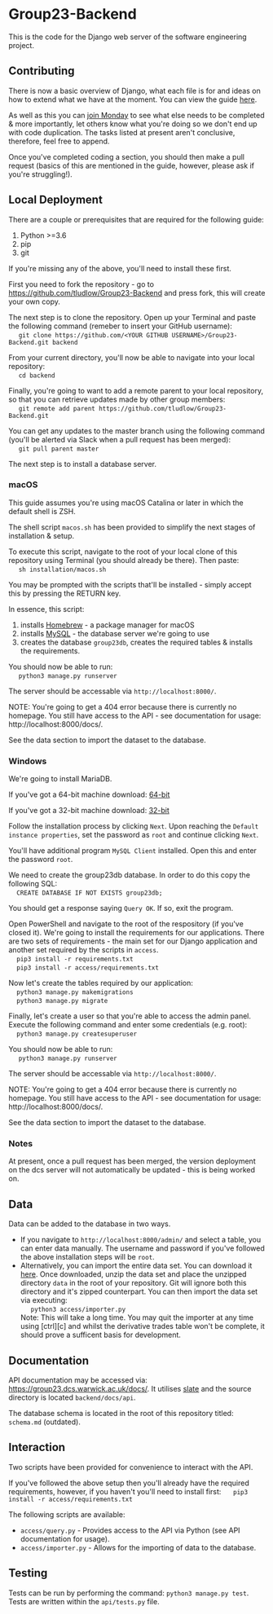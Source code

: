 
# Group23-Backend
This is the code for the Django web server of the software engineering project. 

## Contributing
There is now a basic overview of Django, what each file is for and ideas on how
to extend what we have at the moment. You can view the guide
[here](https://github.com/tludlow/Group23-Backend/blob/master/guide.pdf).

As well as this you can [join
Monday](https://group651.monday.com/users/sign_up?invitationId=8988391078060137000)
to see what else needs to be completed & more importantly, let others know what
you're doing so we don't end up with code duplication. The tasks listed at
present aren't conclusive, therefore, feel free to append.

Once you've completed coding a section, you should then make a pull request
(basics of this are mentioned in the guide, however, please ask if you're
struggling!).

## Local Deployment
There are a couple or prerequisites that are required for the following guide:
1. Python >=3.6
2. pip
3. git  

If you're missing any of the above, you'll need to install these first.

First you need to fork the repository - go to
https://github.com/tludlow/Group23-Backend and press fork, this will create your
own copy.

The next step is to clone the repository. Open up your Terminal and paste the
following command (remeber to insert your GitHub username):  
&nbsp;&nbsp;&nbsp;&nbsp; `git clone https://github.com/<YOUR GITHUB
USERNAME>/Group23-Backend.git backend`  

From your current directory, you'll now be able to navigate into your local
repository:  
&nbsp;&nbsp;&nbsp;&nbsp; `cd backend`   

Finally, you're going to want to add a remote parent to your local repository,
so that you can retrieve updates made by other group members:   
&nbsp;&nbsp;&nbsp;&nbsp; `git remote add parent
https://github.com/tludlow/Group23-Backend.git`    

You can get any updates to the master branch using the following command (you'll
be alerted via Slack when a pull request has been merged):  
&nbsp;&nbsp;&nbsp;&nbsp; `git pull parent master`

The next step is to install a database server.

### macOS
This guide assumes you're using macOS Catalina or later in which the default
shell is ZSH.

The shell script `macos.sh` has been provided to simplify the next stages of
installation & setup.

To execute this script, navigate to the root of your local clone of this
repository using Terminal (you should already be there). Then paste:  
&nbsp;&nbsp;&nbsp;&nbsp; `sh installation/macos.sh`  

You may be prompted with the scripts that'll be installed - simply accept this
by pressing the RETURN key. 

In essence, this script:
1. installs [Homebrew](https://brew.sh) - a package manager for macOS
2. installs [MySQL](https://www.mysql.com) - the database server we're going to
   use 
3. creates the database `group23db`, creates the
   required tables & installs the requirements.

You should now be able to run:  
&nbsp;&nbsp;&nbsp;&nbsp; `python3 manage.py runserver`  

The server should be accessable via `http://localhost:8000/`.

NOTE: You're going to get a 404 error because there is currently no homepage.
You still have access to the API - see documentation for usage:
http://localhost:8000/docs/.

See the data section to import the dataset to the database.

### Windows
We're going to install MariaDB.  

If you've got a 64-bit machine download:
[64-bit](https://downloads.mariadb.org/interstitial/mariadb-10.4.12/winx64-packages/mariadb-10.4.12-winx64.msi/from/http%3A//mariadb.mirror.triple-it.nl/)


If you've got a 32-bit machine download:
[32-bit](https://downloads.mariadb.org/interstitial/mariadb-10.4.12/win32-packages/mariadb-10.4.12-win32.msi/from/http%3A//mariadb.mirror.triple-it.nl/)

Follow the installation process by clicking `Next`. Upon reaching the `Default
instance properties`, set the password as `root` and continue clicking `Next`. 

You'll have additional program `MySQL Client` installed. Open this and enter the
password `root`. 

We need to create the group23db database. In order to do this copy the following
SQL:  
&nbsp;&nbsp;&nbsp;&nbsp;`CREATE DATABASE IF NOT EXISTS group23db;`

You should get a response saying `Query OK`. If so, exit the program. 

Open PowerShell and navigate to the root of the respository (if you've closed
it). We're going to install the requirements for our applications. There are two
sets of requirements - the main set for our Django application and another set
required by the scripts in `access`.  
&nbsp;&nbsp;&nbsp;&nbsp;`pip3 install -r requirements.txt`  
&nbsp;&nbsp;&nbsp;&nbsp;`pip3 install -r access/requirements.txt`

Now let's create the tables required by
our application:  
&nbsp;&nbsp;&nbsp;&nbsp;`python3 manage.py makemigrations`  
&nbsp;&nbsp;&nbsp;&nbsp;`python3 manage.py migrate`

Finally, let's create a user so that you're able to access the admin panel.
Execute the following command and enter some credentials (e.g. root):   
&nbsp;&nbsp;&nbsp;&nbsp;`python3 manage.py createsuperuser`

You should now be able to run:  
&nbsp;&nbsp;&nbsp;&nbsp; `python3 manage.py runserver`  

The server should be accessable via `http://localhost:8000/`.

NOTE: You're going to get a 404 error because there is currently no homepage.
You still have access to the API - see documentation for usage:
http://localhost:8000/docs/.

See the data section to import the dataset to the database.

### Notes
At present, once a pull request has been merged, the version deployment on the
dcs server will not automatically be updated - this is being worked on. 

## Data
Data can be added to the database in two ways.
* If you navigate to  `http://localhost:8000/admin/` and select a table, you can
  enter data manually. The username and password if you've followed the above
  installation steps will be `root`.
* Alternatively, you can import the entire data set. You can download it
  [here](https://drive.google.com/open?id=1qUfmmqi22YMCp7R0KIyZfj4vKYw3PqcC).
  Once downloaded, unzip the data set and place the unzipped directory `data` in
  the root of your repository. Git will ignore both this directory and it's
  zipped counterpart. You can then import the data set via executing:  
  &nbsp;&nbsp;&nbsp;&nbsp; `python3 access/importer.py`  
  Note: This will take a long time. You may quit the importer at any time using
  [ctrl][c] and whilst the derivative trades table won't be complete, it should
  prove a sufficent basis for development.

## Documentation
API documentation may be accessed via: https://group23.dcs.warwick.ac.uk/docs/.
It utilises [slate](https://github.com/slatedocs/slate) and the source directory
is located `backend/docs/api`.

The database schema is located in the root of this repository titled:
`schema.md` (outdated).

## Interaction
Two scripts have been provided for convenience to interact with the API. 

If you've followed the above setup then you'll already have the required
requirements, however, if you haven't you'll need to install first:
&nbsp;&nbsp;&nbsp;&nbsp; `pip3 install -r access/requirements.txt`  

The following scripts are available:
* `access/query.py` - Provides access to the API via Python (see API
  documentation for usage).
* `access/importer.py` - Allows for the importing of data to the database.


## Testing
Tests can be run by performing the command: `python3 manage.py test`. Tests are
written within the `api/tests.py` file.